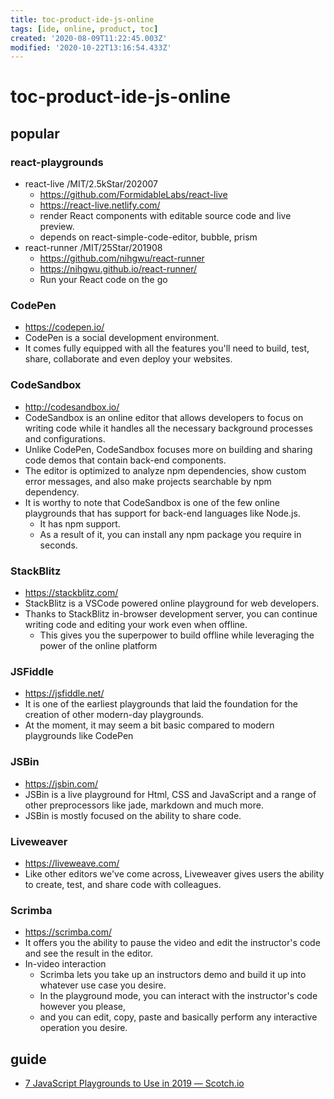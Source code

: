 ```yaml
---
title: toc-product-ide-js-online
tags: [ide, online, product, toc]
created: '2020-08-09T11:22:45.003Z'
modified: '2020-10-22T13:16:54.433Z'
---
```


# toc-product-ide-js-online

## popular

### react-playgrounds

- react-live /MIT/2.5kStar/202007
  - https://github.com/FormidableLabs/react-live
  - https://react-live.netlify.com/
  - render React components with editable source code and live preview.
  - depends on react-simple-code-editor, bubble, prism
- react-runner /MIT/25Star/201908
  - https://github.com/nihgwu/react-runner
  - https://nihgwu.github.io/react-runner/
  - Run your React code on the go

### CodePen

- https://codepen.io/
- CodePen is a social development environment. 
- It comes fully equipped with all the features you'll need to build, test, share, collaborate and even deploy your websites.

### CodeSandbox

- http://codesandbox.io/
- CodeSandbox is an online editor that allows developers to focus on writing code while it handles all the necessary background processes and configurations. 
- Unlike CodePen, CodeSandbox focuses more on building and sharing code demos that contain back-end components. 
- The editor is optimized to analyze npm dependencies, show custom error messages, and also make projects searchable by npm dependency.
- It is worthy to note that CodeSandbox is one of the few online playgrounds that has support for back-end languages like Node.js. 
  - It has npm support. 
  - As a result of it, you can install any npm package you require in seconds.

### StackBlitz

- https://stackblitz.com/
- StackBlitz is a VSCode powered online playground for web developers. 
- Thanks to StackBlitz in-browser development server, you can continue writing code and editing your work even when offline. 
  - This gives you the superpower to build offline while leveraging the power of the online platform

### JSFiddle

- https://jsfiddle.net/
- It is one of the earliest playgrounds that laid the foundation for the creation of other modern-day playgrounds. 
- At the moment, it may seem a bit basic compared to modern playgrounds like CodePen

### JSBin

- https://jsbin.com/
- JSBin is a live playground for Html, CSS and JavaScript and a range of other preprocessors like jade, markdown and much more.
- JSBin is mostly focused on the ability to share code.

### Liveweaver

- https://liveweave.com/
- Like other editors we've come across, Liveweaver gives users the ability to create, test, and share code with colleagues.

### Scrimba

- https://scrimba.com/
- It offers you the ability to pause the video and edit the instructor's code and see the result in the editor.
- In-video interaction
  - Scrimba lets you take up an instructors demo and build it up into whatever use case you desire. 
  - In the playground mode, you can interact with the instructor's code however you please, 
  - and you can edit, copy, paste and basically perform any interactive operation you desire.

## guide

- [7 JavaScript Playgrounds to Use in 2019 ― Scotch.io](https://scotch.io/tutorials/7-javascript-playgrounds-to-use-in-2019)
